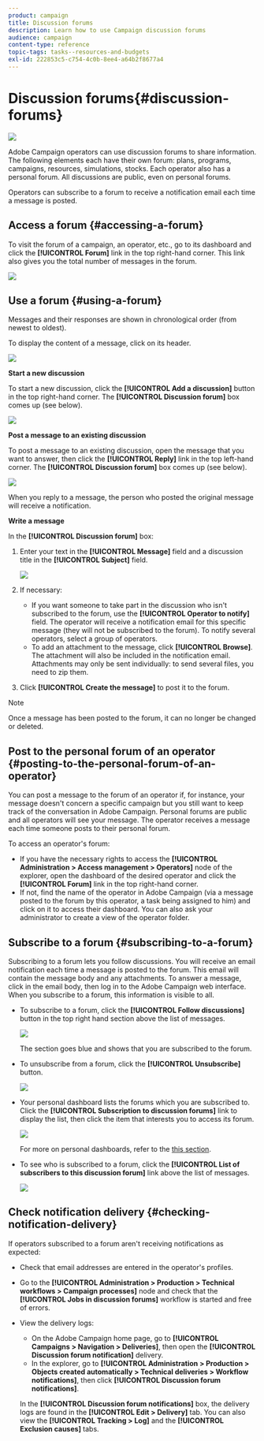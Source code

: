 ```yaml
---
product: campaign
title: Discussion forums
description: Learn how to use Campaign discussion forums
audience: campaign
content-type: reference
topic-tags: tasks--resources-and-budgets
exl-id: 222853c5-c754-4c0b-8ee4-a64b2f8677a4
---
```

# Discussion forums{#discussion-forums}

![](assets/do-not-localize/v7-only.svg)

Adobe Campaign operators can use discussion forums to share information. The following elements each have their own forum: plans, programs, campaigns, resources, simulations, stocks. Each operator also has a personal forum. All discussions are public, even on personal forums.

Operators can subscribe to a forum to receive a notification email each time a message is posted.

## Access a forum {#accessing-a-forum}

To visit the forum of a campaign, an operator, etc., go to its dashboard and click the **[!UICONTROL Forum]** link in the top right-hand corner. This link also gives you the total number of messages in the forum.

![](assets/mrm_forum_access_link.png)

## Use a forum {#using-a-forum}

Messages and their responses are shown in chronological order (from newest to oldest).

To display the content of a message, click on its header.

![](assets/mrm_forum_expand_msg.png)

**Start a new discussion**

To start a new discussion, click the **[!UICONTROL Add a discussion]** button in the top right-hand corner. The **[!UICONTROL Discussion forum]** box comes up (see below).

![](assets/mrm_forum_new_thread.png)

**Post a message to an existing discussion**

To post a message to an existing discussion, open the message that you want to answer, then click the **[!UICONTROL Reply]** link in the top left-hand corner. The **[!UICONTROL Discussion forum]** box comes up (see below).

![](assets/mrm_forum_answer_msg.png)

When you reply to a message, the person who posted the original message will receive a notification.

**Write a message**

In the **[!UICONTROL Discussion forum]** box:

1. Enter your text in the **[!UICONTROL Message]** field and a discussion title in the **[!UICONTROL Subject]** field.

   ![](assets/mrm_forum_edit_msg.png)

1. If necessary:

    * If you want someone to take part in the discussion who isn't subscribed to the forum, use the **[!UICONTROL Operator to notify]** field. The operator will receive a notification email for this specific message (they will not be subscribed to the forum). To notify several operators, select a group of operators.
    * To add an attachment to the message, click **[!UICONTROL Browse]**. The attachment will also be included in the notification email. Attachments may only be sent individually: to send several files, you need to zip them.

1. Click **[!UICONTROL Create the message]** to post it to the forum.

>[!NOTE]
>
>Once a message has been posted to the forum, it can no longer be changed or deleted.

## Post to the personal forum of an operator {#posting-to-the-personal-forum-of-an-operator}

You can post a message to the forum of an operator if, for instance, your message doesn't concern a specific campaign but you still want to keep track of the conversation in Adobe Campaign. Personal forums are public and all operators will see your message. The operator receives a message each time someone posts to their personal forum.

To access an operator's forum:

* If you have the necessary rights to access the **[!UICONTROL Administration > Access management > Operators]** node of the explorer, open the dashboard of the desired operator and click the **[!UICONTROL Forum]** link in the top right-hand corner.
* If not, find the name of the operator in Adobe Campaign (via a message posted to the forum by this operator, a task being assigned to him) and click on it to access their dashboard. You can also ask your administrator to create a view of the operator folder.

## Subscribe to a forum {#subscribing-to-a-forum}

Subscribing to a forum lets you follow discussions. You will receive an email notification each time a message is posted to the forum. This email will contain the message body and any attachments. To answer a message, click in the email body, then log in to the Adobe Campaign web interface. When you subscribe to a forum, this information is visible to all.

* To subscribe to a forum, click the **[!UICONTROL Follow discussions]** button in the top right hand section above the list of messages.

  ![](assets/mrm_forum_subscribe.png)

  The section goes blue and shows that you are subscribed to the forum.

* To unsubscribe from a forum, click the **[!UICONTROL Unsubscribe]** button.

  ![](assets/mrm_forum_unsubscribe.png)

* Your personal dashboard lists the forums which you are subscribed to. Click the **[!UICONTROL Subscription to discussion forums]** link to display the list, then click the item that interests you to access its forum.

  ![](assets/platform_dashboard_operator_subscr_forums.png)

  For more on personal dashboards, refer to the [this section](../../../common/access/using/access-management-operators.md).

* To see who is subscribed to a forum, click the **[!UICONTROL List of subscribers to this discussion forum]** link above the list of messages.

  ![](assets/mrm_forum_subscribers.png)

## Check notification delivery {#checking-notification-delivery}

If operators subscribed to a forum aren't receiving notifications as expected:

* Check that email addresses are entered in the operator's profiles.
* Go to the **[!UICONTROL Administration > Production > Technical workflows > Campaign processes]** node and check that the **[!UICONTROL Jobs in discussion forums]** workflow is started and free of errors.
* View the delivery logs:

    * On the Adobe Campaign home page, go to **[!UICONTROL Campaigns > Navigation > Deliveries]**, then open the **[!UICONTROL Discussion forum notification]** delivery.
    * In the explorer, go to **[!UICONTROL Administration > Production > Objects created automatically > Technical deliveries > Workflow notifications]**, then click **[!UICONTROL Discussion forum notifications]**.

  In the **[!UICONTROL Discussion forum notifications]** box, the delivery logs are found in the **[!UICONTROL Edit > Delivery]** tab. You can also view the **[!UICONTROL Tracking > Log]** and the **[!UICONTROL Exclusion causes]** tabs.
